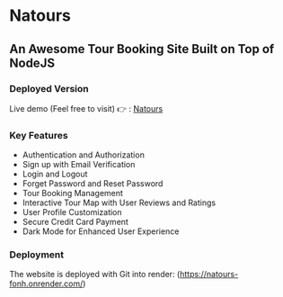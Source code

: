 # Natours

## An Awesome Tour Booking Site Built on Top of NodeJS

### Deployed Version
Live demo (Feel free to visit) 👉 : [Natours]((https://natours-fonh.onrender.com/))

### Key Features
- Authentication and Authorization
- Sign up with Email Verification
- Login and Logout
- Forget Password and Reset Password
- Tour Booking Management
- Interactive Tour Map with User Reviews and Ratings
- User Profile Customization
- Secure Credit Card Payment
- Dark Mode for Enhanced User Experience

### Deployment
The website is deployed with Git into render:
(https://natours-fonh.onrender.com/)
